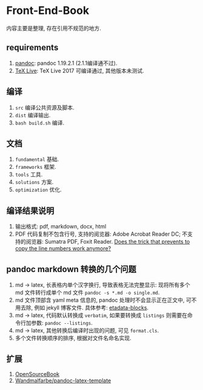# Front-End-Book

内容主要是整理, 存在引用不规范的地方.

## requirements

1. [pandoc](http://www.pandoc.org/): pandoc 1.19.2.1 (2.1.1编译通不过).
2. [TeX Live](https://tug.org/texlive/): TeX Live 2017 可编译通过, 其他版本未测试.

## 编译

1. `src` 编译公共资源及脚本.
2. `dist` 编译输出.
3. `bash build.sh` 编译.

## 文档

1. `fundamental` 基础.
2. `frameworks` 框架.
3. `tools` 工具.
4. `solutions` 方案.
5. `optimization` 优化.

## 编译结果说明

1. 输出格式: pdf, markdown, docx, html
2. PDF 代码复制不包含行号, 支持的阅览器: Adobe Acrobat Reader DC; 不支持的阅览器: Sumatra PDF, Foxit Reader. [Does the trick that prevents to copy the line numbers work anymore?](https://tex.stackexchange.com/questions/123638/does-the-trick-that-prevents-to-copy-the-line-numbers-work-anymore)

## pandoc markdown 转换的几个问题

1. md -> latex, 长表格内单个汉字换行, 导致表格无法完整显示: 现将所有多个 md 文件转行成单个 md 文件 `pandoc -s *.md -o single.md`.
2. md 文件顶部含 yaml meta 信息的, pandoc 处理时不会显示正在正文中, 可不用去除, 例如 jekyll 博客文件. 具体参考: [etadata-blocks](http://pandoc.org/MANUAL.html#metadata-blocks).
3. md -> latex, 代码默认转换成 `verbatim`, 如果要转换成 `listings` 则需要在命令行加参数: `pandoc --listings`.
4. md -> latex, 其他转换后编译时出现的问题, 可见 `format.cls`.
5. 多个文件转换顺序的排序, 根据对文件名命名实现.

## 扩展

1. [OpenSourceBook](https://github.com/Xuanwo/OpenSourceBook)
2. [Wandmalfarbe/pandoc-latex-template](https://github.com/Wandmalfarbe/pandoc-latex-template)

